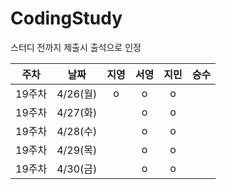 # CodingStudy

스터디 전까지 제출시 출석으로 인정

|주차|날짜|지영|서영|지민|승수|
|--------|:-------:|:-------:|:-------:|:-------:|:-------:|
|19주차|4/26(월)|o|o|o||
|19주차|4/27(화)||o|o||
|19주차|4/28(수)||o|o||
|19주차|4/29(목)||o|o||
|19주차|4/30(금)||o|o||




